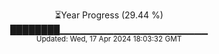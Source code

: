 <p align="center">
⏳Year Progress (29.44 %)<br>
████████▁▁▁▁▁▁▁▁▁▁▁▁▁▁▁▁▁▁▁▁▁▁ <br>
<sub>Updated: Wed, 17 Apr 2024 18:03:32 GMT</sub>
</p>

